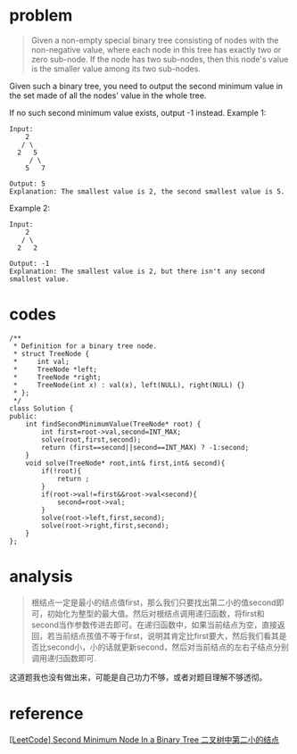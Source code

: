 # problem
>Given a non-empty special binary tree consisting of nodes with the non-negative value, where each node in this tree has exactly two or zero sub-node. If the node has two sub-nodes, then this node's value is the smaller value among its two sub-nodes.

Given such a binary tree, you need to output the second minimum value in the set made of all the nodes' value in the whole tree.

If no such second minimum value exists, output -1 instead.
Example 1:
```
Input: 
    2
   / \
  2   5
     / \
    5   7

Output: 5
Explanation: The smallest value is 2, the second smallest value is 5.
```
Example 2:
```
Input: 
    2
   / \
  2   2

Output: -1
Explanation: The smallest value is 2, but there isn't any second smallest value.
```

# codes
```
/**
 * Definition for a binary tree node.
 * struct TreeNode {
 *     int val;
 *     TreeNode *left;
 *     TreeNode *right;
 *     TreeNode(int x) : val(x), left(NULL), right(NULL) {}
 * };
 */
class Solution {
public:
    int findSecondMinimumValue(TreeNode* root) {
        int first=root->val,second=INT_MAX;
        solve(root,first,second);
        return (first==second||second==INT_MAX) ? -1:second;
    }
    void solve(TreeNode* root,int& first,int& second){
        if(!root){
            return ;
        }
        if(root->val!=first&&root->val<second){
            second=root->val;
        }
        solve(root->left,first,second);
        solve(root->right,first,second);
    }
};
```

# analysis
>根结点一定是最小的结点值first，那么我们只要找出第二小的值second即可，初始化为整型的最大值。然后对根结点调用递归函数，将first和second当作参数传进去即可。在递归函数中，如果当前结点为空，直接返回，若当前结点孩值不等于first，说明其肯定比first要大，然后我们看其是否比second小，小的话就更新second，然后对当前结点的左右子结点分别调用递归函数即可.

这道题我也没有做出来，可能是自己功力不够，或者对题目理解不够透彻。
# reference
[[LeetCode] Second Minimum Node In a Binary Tree 二叉树中第二小的结点][1]

[1]: http://www.cnblogs.com/grandyang/p/7590156.html

